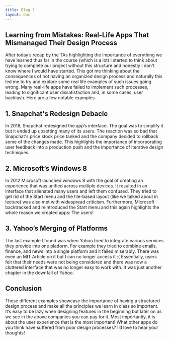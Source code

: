 ```yaml
---
title: Blog 3
layout: doc
---
```

## Learning from Mistakes: Real-Life Apps That Mismanaged Their Design Process
After today’s recap by the TAs highlighting the importance of everything we have learned thus far in the course (which is a lot) I started to think about trying to complete our project without this structure and honestly I don't know where I would have started. This got me thinking about the consequences of not having an organized design process and naturally this led me to try and explore some real life examples of such issues going wrong. Many real-life apps have failed to implement such processes, leading to significant user dissatisfaction and, in some cases, user backlash. Here are a few notable examples.  

## 1. Snapchat's Redesign Debacle
In 2018, Snapchat redesigned the app’s interface. The goal was to simplify it but it ended up upsetting many of its users. The reaction was so bad that Snapchat's price stock price tanked and the company decided to rollback some of the changes made. This highlights the importance of incorporating user feedback into a production push and the importance of iterative design techniques.    
  

## 2. Microsoft’s Windows 8
In 2012 Microsoft launched windows 8 with the goal of creating an experience that was unified across multiple devices. It resulted in an interface that alienated many users and left them confused. They tried to get rid of the Start menu and the tile-based layout (like we talked about in lecture) was also met with widespread criticism. Furthermore, Microsoft backtracked and reintroduced the Start menu and this again highlights the whole reason we created apps: The users! 
   

## 3. Yahoo’s Merging of Platforms
The last example I found was when Yahoo tried to integrate various services they provide into one platform. For example they tried to combine emails, finance, and news into a single platform and it failed miserably. There was even an MIT Article on it but I can no longer access it :( Essentially, users felt that their needs were not being considered and there was now a cluttered interface that was no longer easy to work with. It was just another chapter in the downfall of Yahoo. 



## Conclusion

These different examples showcase the importance of having a structured design process and make all the principles we learn in class so important. It’s easy to be lazy when designing features in the beginning but later on as we see in the above companies you can pay for it. Most importantly, it is about the user experience that is the most important! What other apps do you think have suffered from poor design processes? I’d love to hear your thoughts!
